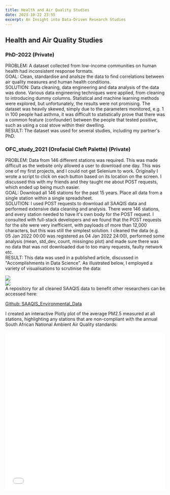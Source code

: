 ```yaml
---
title: Health and Air Quality Studies 
date: 2023-10-22 23:55
excerpt: An Insight into Data-Driven Research Studies
---
```

<script>
    import { Lightbox } from 'svelte-lightbox'
</script>

## Health and Air Quality Studies 

### PhD-2022 (Private)
<span class='text-g'>PROBLEM:</span> A dataset collected from low-income communities on human health had inconsistent response formats.
<br>
<span class='text-g'>GOAL:</span> Clean, standardise and analsze the data to find correlations between air quality measures and human health conditions.
<br>
<span class='text-g'>SOLUTION:</span> Data cleaning, data engineering and data analysis of the data was done.  Various data engineering techniques were applied, from cleaning to introducing dummy columns. Statistical and machine learning methods were explored, but unfortunately, the results were not promising. The dataset was heavily skewed, simply due to the parameters monitored, e.g. 1 in 100 people had asthma, it was difficult to statistically prove that there was a common feature (confounder) between the people that tested positive, such as using a coal stove within their dwelling. 
<br>
<span class='text-g'>RESULT:</span> The dataset was used for several studies, including my partner's PhD.

### OFC_study_2021 (Orofacial Cleft Palette) (Private)
<span class='text-g'>PROBLEM:</span> Data from 146 different stations was required. This was made difficult as the website only allowed a user to download one day. This was one of my first projects, and I could not get Selenium to work. Originally I wrote a script to click on each button based on its location on the screen. I discussed this with my friends and they taught me about POST requests, which ended up being much easier. 
<br>
<span class='text-g'>GOAL:</span> Download all 146 stations for the past 15 years. Place all data from a single station within a single spreadsheet.
<br>
<span class='text-g'>SOLUTION:</span> I used POST requests to download all SAAQIS data and performed extensive data cleaning and analysis. There were 146 stations, and every station needed to have it's own body for the POST request. I consulted with full-stack developers and we found that the POST requests for the site were very inefficient, with payloads of more than 12,000 characters, but this was still the simplest solution. I cleaned the data (e.g. 05 Jan 2022 00:00 was registered as 04 Jan 2022 24:00), performed some analysis (mean, std_dev, count, missingno plot) and made sure there was no data that was not downloaded due to too many requests, faulty network etc.
<br>
<span class='text-g'>RESULT:</span> This data was used in a published article, discussed in "Accomplishments in Data Science". As illustrated below, I employed a variety of visualisations to scrutinise the data:


<Lightbox transitionDuration={150}>
    <img src="AQ_msno_plot.png">
</Lightbox>


<br>

<Lightbox transitionDuration={150}>
    <img src="AQ_post_tracking.png">
</Lightbox>

<br>
A repository for all cleaned SAAQIS data to benefit other researchers can be accessed here:

[Github: SAAQIS_Environmental_Data](https://github.com/GarethMurray/SAAQIS_Environmental_Data)

I created an interactive Plotly plot of the average PM2.5 measured at all stations, highlighting any stations that are non-compliant with the annual South African National Ambient Air Quality standards:
<div class="lg:-mx-20">
    <iframe src="SA - Average PM2.5 (compliance)_2022.05.05.html" width="100%" height="500px" frameborder="0" />
</div>

### OFC_visualisation (Public)
The static geo-spatial plots used in reports from the abovementioned study can be found here:

[Github: OFC_visualisation](https://github.com/GarethMurray/OFC_visualisation)

### IndoorVsAmbient (Private)
A study which compared measured indoor PM2.5 data to outdoor PM2.5 data. An example of some of the data can be seen below.
<Lightbox transitionDuration={150}>
    <img src="output.png">
</Lightbox>